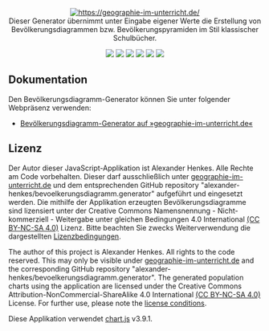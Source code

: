 <p align="center">
  <a href="https://geographie-im-unterricht.de/" target="_blank">
    <img src="https://geographie-im-unterricht.de/images/logo_top.png" alt="https://geographie-im-unterricht.de/"><br/>
  </a>
    Dieser Generator übernimmt unter Eingabe eigener Werte die Erstellung von Bevölkerungsdiagrammen bzw. Bevölkerungspyramiden im Stil klassischer Schulbücher.
  
<p align="center">
<a href="https://github.com/alexander-henkes"><img src="https://img.shields.io/badge/GitHub-alexander--henkes-blue"></a>
<a href="https://github.com/alexander-henkes/bevoelkerungsdiagramm.generator/releases/"><img src="https://img.shields.io/github/v/release/alexander-henkes/bevoelkerungsdiagramm.generator"></a>
<img src="https://img.shields.io/website?down_color=red&down_message=offline&up_color=green&up_message=online&url=https%3A%2F%2Fgeographie-im-unterricht.de">
<img src="https://img.shields.io/github/release-date/alexander-henkes/bevoelkerungsdiagramm.generator">
<img src="https://img.shields.io/github/languages/code-size/alexander-henkes/bevoelkerungsdiagramm.generator">
<a href="https://github.com/alexander-henkes/bevoelkerungsdiagramm.generator/issues/"><img src="https://img.shields.io/github/issues-raw/alexander-henkes/bevoelkerungsdiagramm.generator"></a>
</p>

## Dokumentation
Den Bevölkerungsdiagramm-Generator können Sie unter folgender Webpräsenz verwenden:
* [Bevölkerungsdiagramm-Generator auf »geographie-im-unterricht.de«](https://geographie-im-unterricht.de/bevoelkerungsdiagramm-generator.html)

## Lizenz
Der Autor dieser JavaScript-Applikation ist Alexander Henkes. Alle Rechte am Code vorbehalten. Dieser darf ausschließlich unter [geographie-im-unterricht.de](https://geographie-im-unterricht.de/bevoelkerungsdiagramm-generator.html) und dem entsprechenden GitHub repository "alexander-henkes/bevoelkerungsdiagramm.generator" aufgeführt und eingesetzt werden. Die mithilfe der Applikation erzeugten Bevölkerungsdiagramme sind lizensiert unter der Creative Commons Namensnennung - Nicht-kommerziell - Weitergabe unter gleichen Bedingungen 4.0 International [(CC BY-NC-SA 4.0)](https://creativecommons.org/licenses/by-nc-sa/4.0/deed.de) Lizenz. Bitte beachten Sie zwecks Weiterverwendung die dargestellten [Lizenzbedingungen](https://geographie-im-unterricht.de/lizenzbedingungen.html).

The author of this project is Alexander Henkes. All rights to the code reserved. This may only be visible under [geographie-im-unterricht.de](https://geographie-im-unterricht.de/bevoelkerungsdiagramm-generator.html) and the corresponding GitHub repository "alexander-henkes/bevoelkerungsdiagramm.generator". The generated population charts using the application are licensed under the Creative Commons Attribution-NonCommercial-ShareAlike 4.0 International [(CC BY-NC-SA 4.0)](https://creativecommons.org/licenses/by-nc-sa/4.0/) License. For further use, please note the [license conditions](https://geographie-im-unterricht.de/lizenzbedingungen.html).

Diese Applikation verwendet [chart.js](https://github.com/chartjs/Chart.js) v3.9.1.
